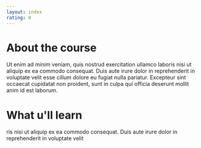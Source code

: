 ```yaml
---
layout: index
rating: 0
--- 
```


# About the course
Ut enim ad minim veniam, quis nostrud exercitation ullamco laboris nisi ut aliquip ex ea commodo consequat. Duis aute irure dolor in reprehenderit in voluptate velit esse cillum dolore eu fugiat nulla pariatur. Excepteur sint occaecat cupidatat non proident, sunt in culpa qui officia deserunt mollit anim id est laborum.


# What u'll learn

ris nisi ut aliquip ex ea commodo consequat. 
Duis aute irure dolor in reprehenderit in voluptate velit
